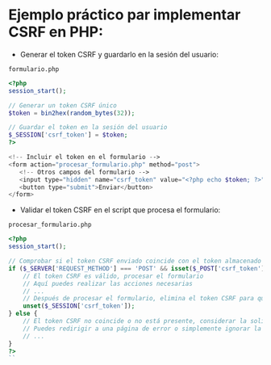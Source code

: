 # Ejemplo práctico par implementar CSRF en PHP:

- Generar el token CSRF y guardarlo en la sesión del usuario:

`formulario.php`

 ```php
<?php
session_start();

// Generar un token CSRF único
$token = bin2hex(random_bytes(32));

// Guardar el token en la sesión del usuario
$_SESSION['csrf_token'] = $token;
?>

<!-- Incluir el token en el formulario -->
<form action="procesar_formulario.php" method="post">
    <!-- Otros campos del formulario -->
    <input type="hidden" name="csrf_token" value="<?php echo $token; ?>">
    <button type="submit">Enviar</button>
</form>
 ```

- Validar el token CSRF en el script que procesa el formulario:

`procesar_formulario.php`

```php
<?php
session_start();

// Comprobar si el token CSRF enviado coincide con el token almacenado en la sesión
if ($_SERVER['REQUEST_METHOD'] === 'POST' && isset($_POST['csrf_token']) && isset($_SESSION['csrf_token']) && $_POST['csrf_token'] === $_SESSION['csrf_token']) {
    // El token CSRF es válido, procesar el formulario
    // Aquí puedes realizar las acciones necesarias
    // ...
    // Después de procesar el formulario, elimina el token CSRF para que no pueda ser utilizado nuevamente
    unset($_SESSION['csrf_token']);
} else {
    // El token CSRF no coincide o no está presente, considerar la solicitud como potencialmente maliciosa
    // Puedes redirigir a una página de error o simplemente ignorar la solicitud
    // ...
}
?>
``
